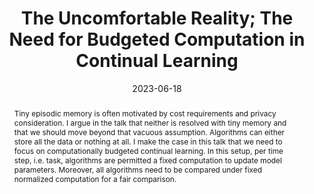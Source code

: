 ---
title: The Uncomfortable Reality; The Need for Budgeted Computation in Continual Learning

event: 4th CLVision Workhsop, CVPR23
event_url: 

location: Vancouver, Canada
# address:
#   street: 
#   city: 
#   region: 
#   postcode:
#   country: 

summary:
abstract: Tiny episodic memory is often motivated by cost requirements and privacy consideration. I argue in the talk that neither is resolved with tiny memory and that we should move beyond that vacuous assumption. Algorithms can either store all the data or nothing at all. I make the case in this talk that we need to focus on computationally budgeted continual learning. In this setup, per time step, i.e. task, algorithms are permitted a fixed computation to update model parameters. Moreover, all algorithms need to be compared under fixed normalized computation for a fair comparison.


# Talk start and end times.
#   End time can optionally be hidden by prefixing the line with `#`.
date: '2023-06-18'
date_end: '2023-06-18'
all_day: false

# Schedule page publish date (NOT talk date).
publishDate: ''

authors: []
tags: []

# Is this a featured talk? (true/false)
featured: false

# image:
#   caption: 'Image credit: [**Unsplash**](https://unsplash.com/photos/bzdhc5b3Bxs)'
#   focal_point: Right

links:
# - icon: twitter
#   icon_pack: fab
#   name: Follow
#   url: https://twitter.com/georgecushen
url_code: ""
url_pdf: ""
url_slides: "https://drive.google.com/file/d/1Gz9YITxfJxyoHXbSvRQI926FLa6TiL4J/view?usp=sharing"
url_video: ""

# # Markdown Slides (optional).
# #   Associate this talk with Markdown slides.
# #   Simply enter your slide deck's filename without extension.
# #   E.g. `slides = "example-slides"` references `content/slides/example-slides.md`.
# #   Otherwise, set `slides = ""`.
# slides: example

# # Projects (optional).
# #   Associate this post with one or more of your projects.
# #   Simply enter your project's folder or file name without extension.
# #   E.g. `projects = ["internal-project"]` references `content/project/deep-learning/index.md`.
# #   Otherwise, set `projects = []`.
# projects:
# - example
---